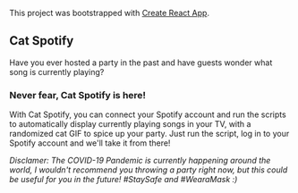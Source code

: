 This project was bootstrapped with [Create React App](https://github.com/facebook/create-react-app).

## Cat Spotify

Have you ever hosted a party in the past and have guests wonder what song is currently playing? 

### Never fear, Cat Spotify is here!

With Cat Spotify, you can connect your Spotify account and run the scripts to automatically display currently
playing songs in your TV, with a randomized cat GIF to spice up your party. Just run the script, log in to your
Spotify account and we'll take it from there!


*Disclamer: The COVID-19 Pandemic is currently happening around the world, I wouldn't recommend you throwing
a party right now, but this could be useful for you in the future! #StaySafe and #WearaMask :)*